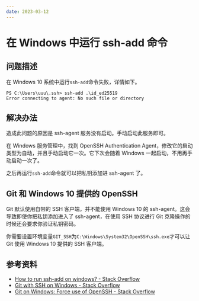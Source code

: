 ```yaml
---
date: 2023-03-12
---
```


# 在 Windows 中运行 ssh-add 命令

## 问题描述

在 Windows 10 系统中运行`ssh-add`命令失败，详情如下。

```pwsh
PS C:\Users\uuu\.ssh> ssh-add .\id_ed25519
Error connecting to agent: No such file or directory
```


## 解决办法

造成此问题的原因是 ssh-agent 服务没有启动。手动启动此服务即可。

在 Windows 服务管理中，找到 OpenSSH Authentication Agent，修改它的启动类型为自动，并且手动启动它一次。它下次会随着 Windows 一起启动，不用再手动启动一次了。

之后再运行`ssh-add`命令就可以把私钥添加进 ssh-agent 了。

## Git 和 Windows 10 提供的 OpenSSH

Git 默认使用自带的 SSH 客户端，并不能使用 Windows 10 的 ssh-agent。这会导致即使你把私钥添加进入了 ssh-agent，在使用 SSH 协议进行 Git 克隆操作的时候还会要求你验证私钥密码。

你需要设置环境变量`GIT_SSH`为`C:\Windows\System32\OpenSSH\ssh.exe`才可以让 Git 使用 Windows 10 提供的 SSH 客户端。

## 参考资料

- [How to run ssh-add on windows? - Stack Overflow](https://stackoverflow.com/questions/18683092/how-to-run-ssh-add-on-windows)
- [Git with SSH on Windows - Stack Overflow](https://stackoverflow.com/questions/2499331/git-with-ssh-on-windows/8713121#8713121)
- [Git on Windows: Force use of OpenSSH - Stack Overflow](https://stackoverflow.com/questions/19531626/git-on-windows-force-use-of-openssh)
